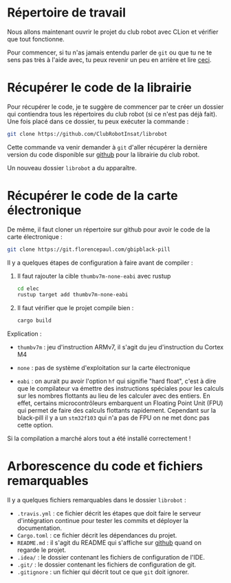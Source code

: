 # Répertoire de travail

Nous allons maintenant ouvrir le projet du club robot avec CLion et vérifier que tout fonctionne.

Pour commencer, si tu n'as jamais entendu parler de `git` ou que tu ne te sens pas très à l'aide avec, tu peux revenir un peu en arrière et lire [ceci](outils_communs/git.html).

# Récupérer le code de la librairie

Pour récupérer le code, je te suggère de commencer par te créer un dossier qui contiendra tous les répertoires du club robot (si ce n'est pas déjà fait).
Une fois placé dans ce dossier, tu peux exécuter la commande :

```bash
git clone https://github.com/ClubRobotInsat/librobot
```

Cette commande va venir demander à `git` d'aller récupérer la dernière version du code disponible sur [github](https://github.com/ClubRobotInsat/librobot) pour la librairie du club robot.

Un nouveau dossier `librobot` a du apparaître.


# Récupérer le code de la carte électronique

De même, il faut cloner un répertoire sur github pour avoir le code de la carte électronique :

```bash
git clone https://git.florencepaul.com/gbipblack-pill
```

Il y a quelques étapes de configuration à faire avant de compiler :

1. Il faut rajouter la cible `thumbv7m-none-eabi` avec rustup
	```bash
	cd elec
	rustup target add thumbv7m-none-eabi
	```

2. Il faut vérifier que le projet compile bien :
	```bash
	cargo build
	```
Explication :

- `thumbv7m` : jeu d'instruction ARMv7, il s'agit du jeu d'instruction du Cortex M4

- `none` : pas de système d'exploitation sur la carte électronique

- `eabi` : on aurait pu avoir l'option `hf` qui signifie "hard float", c'est à dire que le compilateur va émettre des instructions spéciales pour les calculs sur les nombres flottants au lieu de les calculer avec des entiers. En effet, certains microcontrôleurs embarquent un Floating Point Unit (FPU) qui permet de faire des calculs flottants rapidement. Cependant sur la black-pill il y a un `stm32f103` qui n'a pas de FPU on ne met donc pas cette option.

Si la compilation a marché alors tout a été installé correctement !

# Arborescence du code et fichiers remarquables

Il y a quelques fichiers remarquables dans le dossier `librobot` :
* `.travis.yml` :  ce fichier décrit les étapes que doit faire le serveur d'intégration continue pour tester les commits et déployer la documentation.
* `Cargo.toml` : ce fichier décrit les dépendances du projet.
* `README.md` : il s'agit du README qui s'affiche sur [github](https://github.com/ClubRobotInsat/librobot) quand on regarde le projet.
* `.idea/` : le dossier contenant les fichiers de configuration de l'IDE.
* `.git/` : le dossier contenant les fichiers de configuration de git.
* `.gitignore` : un fichier qui décrit tout ce que `git` doit ignorer.
